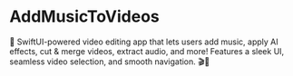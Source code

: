 # AddMusicToVideos
🚀 SwiftUI-powered video editing app that lets users add music, apply AI effects, cut &amp; merge videos, extract audio, and more! Features a sleek UI, seamless video selection, and smooth navigation. 🎬🎵
